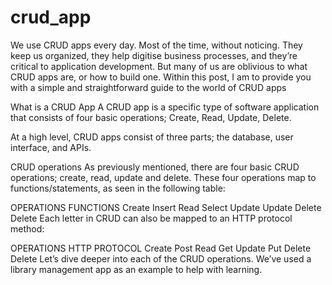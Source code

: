 # crud_app
We use CRUD apps every day. Most of the time, without noticing. They keep us organized, they help digitise business processes, and they’re critical to application development. But many of us are oblivious to what CRUD apps are, or how to build one. Within this post, I am to provide you with a simple and straightforward guide to the world of CRUD apps

What is a CRUD App
A CRUD app is a specific type of software application that consists of four basic operations; Create, Read, Update, Delete.

At a high level, CRUD apps consist of three parts; the database, user interface, and APIs.

CRUD operations
As previously mentioned, there are four basic CRUD operations; create, read, update and delete. These four operations map to functions/statements, as seen in the following table:

OPERATIONS	FUNCTIONS
Create	Insert
Read	Select
Update	Update
Delete	Delete
Each letter in CRUD can also be mapped to an HTTP protocol method:

OPERATIONS	HTTP PROTOCOL
Create	Post
Read	Get
Update	Put
Delete	Delete
Let’s dive deeper into each of the CRUD operations. We’ve used a library management app as an example to help with learning.

